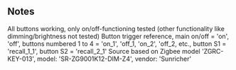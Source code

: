 <!-- Notes BEGIN -->
## Notes
All buttons working, only on/off-functioning tested (other functionality like dimming/brightness not tested) 
Button trigger reference, main on/off = 'on', 'off', buttons numbered 1 to 4 = 'on_1', 'off_1, 'on_2', 'off_2, etc., button S1 = 'recall_1_1', button S2 = 'recall_2_1'
Source based on Zigbee model 'ZGRC-KEY-013', model: 'SR-ZG9001K12-DIM-Z4', vendor: 'Sunricher'
<!-- Notes END -->